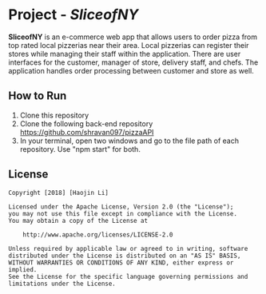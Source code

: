 # Project - *SliceofNY*

**SliceofNY** is an e-commerce web app that allows users to order pizza from top rated local pizzerias near their area. Local pizzerias can register their stores while managing their staff within the application. There are user interfaces for the customer, manager of store, delivery staff, and chefs. The application handles order processing between customer and store as well.

## How to Run
1. Clone this repository
2. Clone the following back-end repository https://github.com/shravan097/pizzaAPI
3. In your terminal, open two windows and go to the file path of each repository. Use "npm start" for both.





## License

    Copyright [2018] [Haojin Li]

    Licensed under the Apache License, Version 2.0 (the "License");
    you may not use this file except in compliance with the License.
    You may obtain a copy of the License at

        http://www.apache.org/licenses/LICENSE-2.0

    Unless required by applicable law or agreed to in writing, software
    distributed under the License is distributed on an "AS IS" BASIS,
    WITHOUT WARRANTIES OR CONDITIONS OF ANY KIND, either express or implied.
    See the License for the specific language governing permissions and
    limitations under the License.
